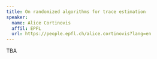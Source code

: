```yaml
---
title: On randomized algorithms for trace estimation
speaker:
  name: Alice Cortinovis
  affil: EPFL 
  url: https://people.epfl.ch/alice.cortinovis?lang=en
---
```


TBA
